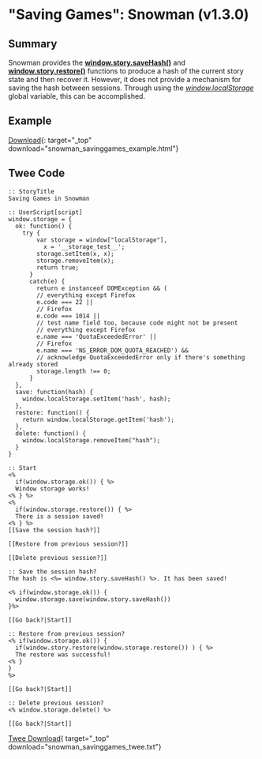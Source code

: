 # "Saving Games": Snowman (v1.3.0)

## Summary

Snowman provides the **[window.story.saveHash()](https://videlais.github.io/snowman/1/window_story/functions/saveHash.html)** and **[window.story.restore()](https://videlais.github.io/snowman/1/window_story/functions/restore.html)** functions to produce a hash of the current story state and then recover it. However, it does not provide a mechanism for saving the hash between sessions. Through using the *[window.localStorage](https://developer.mozilla.org/en-US/docs/Web/API/Window/localStorage)* global variable, this can be accomplished.

## Example

[Download](snowman_savinggames_example.html){: target="_top" download="snowman_savinggames_example.html"}

## Twee Code

```twee
:: StoryTitle
Saving Games in Snowman

:: UserScript[script]
window.storage = {
  ok: function() {
    try {
        var storage = window["localStorage"],
          x = '__storage_test__';
        storage.setItem(x, x);
        storage.removeItem(x);
        return true;
      }
      catch(e) {
        return e instanceof DOMException && (
        // everything except Firefox
        e.code === 22 ||
        // Firefox
        e.code === 1014 ||
        // test name field too, because code might not be present
        // everything except Firefox
        e.name === 'QuotaExceededError' ||
        // Firefox
        e.name === 'NS_ERROR_DOM_QUOTA_REACHED') &&
        // acknowledge QuotaExceededError only if there's something already stored
        storage.length !== 0;
      }
  },
  save: function(hash) {
    window.localStorage.setItem('hash', hash);
  },
  restore: function() {
    return window.localStorage.getItem('hash');
  },
  delete: function() {
    window.localStorage.removeItem("hash");
  }
}

:: Start
<%
  if(window.storage.ok()) { %>
  Window storage works!
<% } %>  
<%
  if(window.storage.restore()) { %>
  There is a session saved!
<% } %>
[[Save the session hash?]]

[[Restore from previous session?]]

[[Delete previous session?]]

:: Save the session hash?
The hash is <%= window.story.saveHash() %>. It has been saved!

<% if(window.storage.ok()) {
  window.storage.save(window.story.saveHash())
}%>

[[Go back?|Start]]

:: Restore from previous session?
<% if(window.storage.ok()) {
  if(window.story.restore(window.storage.restore()) ) { %>
  The restore was successful!
<% }
}
%>

[[Go back?|Start]]

:: Delete previous session?
<% window.storage.delete() %>

[[Go back?|Start]]
```

[Twee Download](snowman_savinggames_twee.txt){ target="_top" download="snowman_savinggames_twee.txt"}
